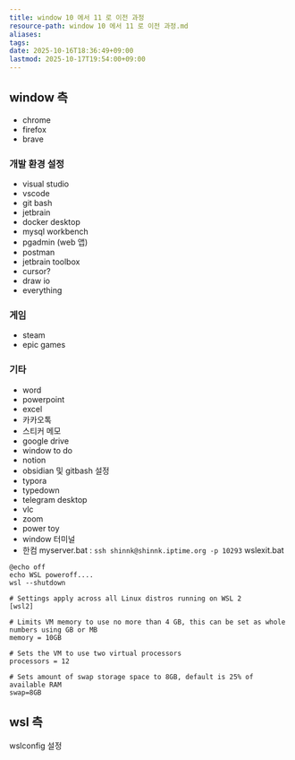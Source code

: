 ```yaml
---
title: window 10 에서 11 로 이전 과정
resource-path: window 10 에서 11 로 이전 과정.md
aliases:
tags:
date: 2025-10-16T18:36:49+09:00
lastmod: 2025-10-17T19:54:00+09:00
---
```

## window 측
- chrome
- firefox
- brave

### 개발 환경 설정
- visual studio
- vscode
- git bash
- jetbrain
- docker desktop
- mysql workbench
- pgadmin (web 앱)
- postman
- jetbrain toolbox
- cursor?
- draw io
- everything




### 게임
- steam
- epic games

### 기타
- word
- powerpoint
- excel
- 카카오톡
- 스티커 메모
- google drive
- window to do
- notion
- obsidian 및 gitbash 설정
- typora
- typedown
- telegram desktop
- vlc
- zoom
- power toy
- window 터미널
- 한컴
myserver.bat : `ssh shinnk@shinnk.iptime.org -p 10293`
wslexit.bat

```
@echo off
echo WSL poweroff....
wsl --shutdown
```

```
# Settings apply across all Linux distros running on WSL 2
[wsl2]

# Limits VM memory to use no more than 4 GB, this can be set as whole numbers using GB or MB
memory = 10GB

# Sets the VM to use two virtual processors
processors = 12

# Sets amount of swap storage space to 8GB, default is 25% of available RAM
swap=8GB
```

## wsl 측
wslconfig 설정
